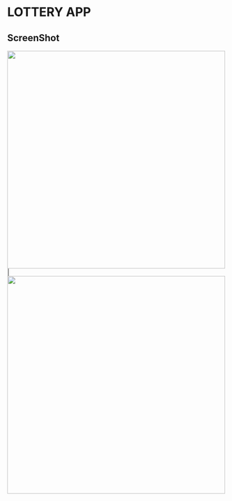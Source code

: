 # LOTTERY APP

## ScreenShot

<img src = "https://user-images.githubusercontent.com/122794880/219087396-295cc2f9-e13b-43af-b3a7-740a111d7f92.jpeg" height="500px"/> |
<img src = "https://user-images.githubusercontent.com/122794880/219087499-b5841f1b-6a74-447a-b7de-45f001d42fdc.jpeg" height="500px"/>

